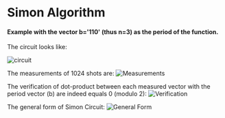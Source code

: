 # Simon Algorithm

#### Example with the vector b='110' (thus n=3) as the period of the function.

The circuit looks like:

![circuit](/images/circuit.png?raw=true)

The measurements of 1024 shots are:
![Measurements](/images/measurements.png?raw=true)

The verification of dot-product between each measured vector with the period vector (b) are indeed equals 0 (modulo 2):
![Verification](/images/verification.png?raw=true)

The general form of Simon Circuit:
![General Form](/images/general_simon.png?raw=true)
